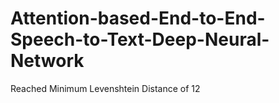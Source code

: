 # Attention-based-End-to-End-Speech-to-Text-Deep-Neural-Network

Reached Minimum Levenshtein Distance of 12

